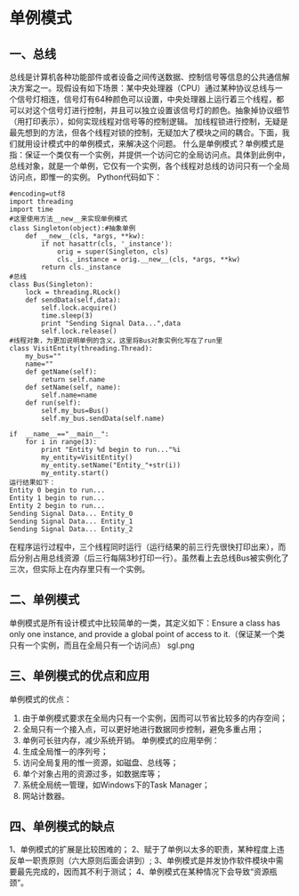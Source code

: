 # 单例模式

## 一、总线
总线是计算机各种功能部件或者设备之间传送数据、控制信号等信息的公共通信解决方案之一。现假设有如下场景：某中央处理器（CPU）通过某种协议总线与一个信号灯相连，信号灯有64种颜色可以设置，中央处理器上运行着三个线程，都可以对这个信号灯进行控制，并且可以独立设置该信号灯的颜色。抽象掉协议细节（用打印表示），如何实现线程对信号等的控制逻辑。
加线程锁进行控制，无疑是最先想到的方法，但各个线程对锁的控制，无疑加大了模块之间的耦合。下面，我们就用设计模式中的单例模式，来解决这个问题。
什么是单例模式？单例模式是指：保证一个类仅有一个实例，并提供一个访问它的全局访问点。具体到此例中，总线对象，就是一个单例，它仅有一个实例，各个线程对总线的访问只有一个全局访问点，即惟一的实例。
Python代码如下：

```
#encoding=utf8
import threading
import time
#这里使用方法__new__来实现单例模式
class Singleton(object):#抽象单例
    def __new__(cls, *args, **kw):
        if not hasattr(cls, '_instance'):
            orig = super(Singleton, cls)
            cls._instance = orig.__new__(cls, *args, **kw)
        return cls._instance
#总线
class Bus(Singleton):
    lock = threading.RLock()
    def sendData(self,data):
        self.lock.acquire()
        time.sleep(3)
        print "Sending Signal Data...",data
        self.lock.release()
#线程对象，为更加说明单例的含义，这里将Bus对象实例化写在了run里
class VisitEntity(threading.Thread):
    my_bus=""
    name=""
    def getName(self):
        return self.name
    def setName(self, name):
        self.name=name
    def run(self):
        self.my_bus=Bus()
        self.my_bus.sendData(self.name)

if  __name__=="__main__":
    for i in range(3):
        print "Entity %d begin to run..."%i
        my_entity=VisitEntity()
        my_entity.setName("Entity_"+str(i))
        my_entity.start()
运行结果如下：
Entity 0 begin to run...
Entity 1 begin to run...
Entity 2 begin to run...
Sending Signal Data... Entity_0
Sending Signal Data... Entity_1
Sending Signal Data... Entity_2
```

在程序运行过程中，三个线程同时运行（运行结果的前三行先很快打印出来），而后分别占用总线资源（后三行每隔3秒打印一行）。虽然看上去总线Bus被实例化了三次，但实际上在内存里只有一个实例。

## 二、单例模式
单例模式是所有设计模式中比较简单的一类，其定义如下：Ensure a class has only one instance, and provide a global point of access to it.（保证某一个类只有一个实例，而且在全局只有一个访问点）
sgl.png

## 三、单例模式的优点和应用
单例模式的优点：
1. 由于单例模式要求在全局内只有一个实例，因而可以节省比较多的内存空间；
2. 全局只有一个接入点，可以更好地进行数据同步控制，避免多重占用；
3. 单例可长驻内存，减少系统开销。
单例模式的应用举例：
1. 生成全局惟一的序列号；
2. 访问全局复用的惟一资源，如磁盘、总线等；
3. 单个对象占用的资源过多，如数据库等；
4. 系统全局统一管理，如Windows下的Task Manager；
5. 网站计数器。

## 四、单例模式的缺点
1、单例模式的扩展是比较困难的；
2、赋于了单例以太多的职责，某种程度上违反单一职责原则（六大原则后面会讲到）;
3、单例模式是并发协作软件模块中需要最先完成的，因而其不利于测试；
4、单例模式在某种情况下会导致“资源瓶颈”。